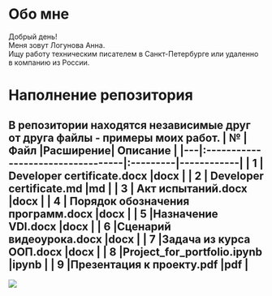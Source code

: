

# Обо мне
Добрый день!<br>Меня зовут Логунова Анна. <br>Ищу работу техническим писателем в Санкт-Петербурге или удаленно в компанию из России.<br>

# Наполнение репозитория
В репозитории находятся независимые друг от друга файлы - примеры моих работ.
| № | Файл                              |Расширение| Описание   | 
|---|:----------------------------------|:---------|------------|
| 1 | Developer certificate.docx        |docx      |
| 2 | Developer certificate.md          |md        |
| 3 | Акт испытаний.docx                |docx      |
| 4 | Порядок обозначения программ.docx |docx      |
| 5 |Назначение VDI.docx                |docx      |
| 6 |Сценарий видеоурока.docx           |docx      |
| 7 |Задача из курса ООП.docx           |docx      |
| 8 |Project_for_portfolio.ipynb        |ipynb     |
| 9 |Презентация к проекту.pdf          |pdf       |
---
[![](https://visitcount.itsvg.in/api?id=crochetrelax&icon=0&color=5)](https://visitcount.itsvg.in)

<!-- Proudly created with GPRM ( https://gprm.itsvg.in ) -->
